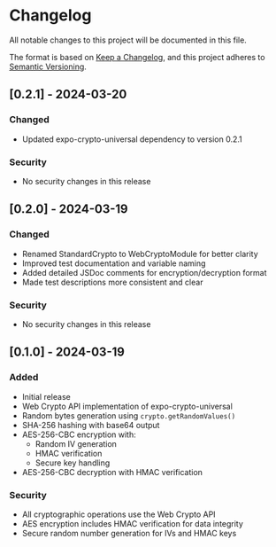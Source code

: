 # Changelog

All notable changes to this project will be documented in this file.

The format is based on [Keep a Changelog](https://keepachangelog.com/en/1.0.0/),
and this project adheres to [Semantic Versioning](https://semver.org/spec/v2.0.0.html).

## [0.2.1] - 2024-03-20

### Changed

- Updated expo-crypto-universal dependency to version 0.2.1

### Security

- No security changes in this release

## [0.2.0] - 2024-03-19

### Changed

- Renamed StandardCrypto to WebCryptoModule for better clarity
- Improved test documentation and variable naming
- Added detailed JSDoc comments for encryption/decryption format
- Made test descriptions more consistent and clear

### Security

- No security changes in this release

## [0.1.0] - 2024-03-19

### Added

- Initial release
- Web Crypto API implementation of expo-crypto-universal
- Random bytes generation using `crypto.getRandomValues()`
- SHA-256 hashing with base64 output
- AES-256-CBC encryption with:
  - Random IV generation
  - HMAC verification
  - Secure key handling
- AES-256-CBC decryption with HMAC verification

### Security

- All cryptographic operations use the Web Crypto API
- AES encryption includes HMAC verification for data integrity
- Secure random number generation for IVs and HMAC keys
